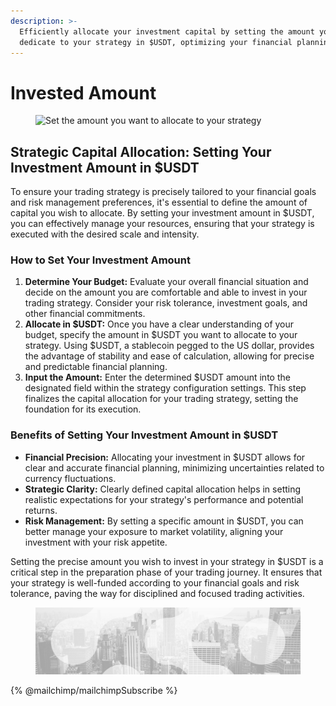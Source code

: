 ```yaml
---
description: >-
  Efficiently allocate your investment capital by setting the amount you wish to
  dedicate to your strategy in $USDT, optimizing your financial planning.
---
```


# Invested Amount

<figure><img src="../../../../.gitbook/assets/Capture d’écran 2023-12-19 à 17.18.42.png" alt="Set the amount you want to allocate to your strategy"><figcaption></figcaption></figure>

## **Strategic Capital Allocation: Setting Your Investment Amount in $USDT**

To ensure your trading strategy is precisely tailored to your financial goals and risk management preferences, it's essential to define the amount of capital you wish to allocate. By setting your investment amount in $USDT, you can effectively manage your resources, ensuring that your strategy is executed with the desired scale and intensity.

### **How to Set Your Investment Amount**

1. **Determine Your Budget:** Evaluate your overall financial situation and decide on the amount you are comfortable and able to invest in your trading strategy. Consider your risk tolerance, investment goals, and other financial commitments.
2. **Allocate in $USDT:** Once you have a clear understanding of your budget, specify the amount in $USDT you want to allocate to your strategy. Using $USDT, a stablecoin pegged to the US dollar, provides the advantage of stability and ease of calculation, allowing for precise and predictable financial planning.
3. **Input the Amount:** Enter the determined $USDT amount into the designated field within the strategy configuration settings. This step finalizes the capital allocation for your trading strategy, setting the foundation for its execution.

### **Benefits of Setting Your Investment Amount in $USDT**

* **Financial Precision:** Allocating your investment in $USDT allows for clear and accurate financial planning, minimizing uncertainties related to currency fluctuations.
* **Strategic Clarity:** Clearly defined capital allocation helps in setting realistic expectations for your strategy's performance and potential returns.
* **Risk Management:** By setting a specific amount in $USDT, you can better manage your exposure to market volatility, aligning your investment with your risk appetite.

Setting the precise amount you wish to invest in your strategy in $USDT is a critical step in the preparation phase of your trading journey. It ensures that your strategy is well-funded according to your financial goals and risk tolerance, paving the way for disciplined and focused trading activities.

<figure><img src="../../../../.gitbook/assets/bgfooter.webp" alt=""><figcaption></figcaption></figure>

{% @mailchimp/mailchimpSubscribe %}

